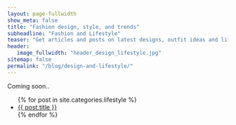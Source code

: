 ```yaml
---
layout: page-fullwidth
show_meta: false
title: "Fashion design, style, and trends"
subheadline: "Fashion and Lifestyle"
teaser: "Get articles and posts on latest designs, outfit ideas and lifestyle tips from FashionLiteracy"
header:
   image_fullwidth: "header_design_lifestyle.jpg"
sitemap: false
permalink: "/blog/design-and-lifestyle/"
---
```


Coming soon..

<ul>
    {% for post in site.categories.lifestyle %}
    <li><a href="{{ site.url }}{{ site.baseurl }}{{ post.url }}">{{ post.title }}</a></li>
    {% endfor %}
</ul>

<!--
<ul>
    {% for post in site.categories.design %}
    <li><a href="{{ site.url }}{{ site.baseurl }}{{ post.url }}">{{ post.title }}</a></li>
    {% endfor %}
</ul>
-->
